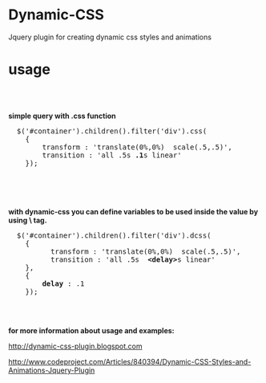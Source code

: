 Dynamic-CSS
===========

Jquery plugin for creating dynamic css styles and animations

usage
=====

<br>
<br>

 
<b>simple query with .css function</b>
 


<pre>
  $('#container').children().filter('div').css(
    {   
        transform : 'translate(0%,0%)  scale(.5,.5)',
        transition : 'all .5s <b>.1</b>s linear' 
    });
    

</pre>

<br>
<br>

<b>
with dynamic-css you can define variables to be used inside the value by using <b>\<var></b> tag.
</b>
<pre>
  $('#container').children().filter('div').dcss(
    {   
          transform : 'translate(0%,0%)  scale(.5,.5)',
          transition : 'all .5s <b> &lt;delay&gt;</b>s linear' 
    },
    {
        <b>delay</b> : .1
    });
    </pre>
    
<b>

<br>

for more information about usage and examples:
</b>

http://dynamic-css-plugin.blogspot.com

http://www.codeproject.com/Articles/840394/Dynamic-CSS-Styles-and-Animations-Jquery-Plugin
